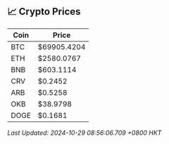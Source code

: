 ## 📈 Crypto Prices

| Coin | Price |
| ---- | ----- |
| BTC | $69905.4204 |
| ETH | $2580.0767 |
| BNB | $603.1114 |
| CRV | $0.2452 |
| ARB | $0.5258 |
| OKB | $38.9798 |
| DOGE | $0.1681 |

_Last Updated: 2024-10-29 08:56:06.709 +0800 HKT_